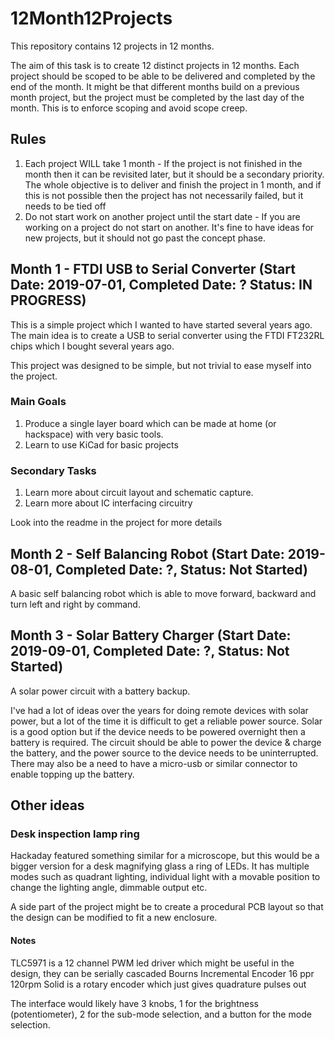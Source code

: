# 12Month12Projects
This repository contains 12 projects in 12 months.

The aim of this task is to create 12 distinct projects in 12 months. Each project should be scoped to be able to be delivered and completed by the end of the month. It might be that different months build on a previous month project, but the project must be completed by the last day of the month. This is to enforce scoping and avoid scope creep.

## Rules
1. Each project WILL take 1 month - If the project is not finished in the month then it can be revisited later, but it should be a secondary priority. The whole objective is to deliver and finish the project in 1 month, and if this is not possible then the project has not necessarily failed, but it needs to be tied off
2. Do not start work on another project until the start date - If you are working on a project do not start on another. It's fine to have ideas for new projects, but it should not go past the concept phase.

## Month 1 - FTDI USB to Serial Converter (Start Date: 2019-07-01, Completed Date: ? Status: IN PROGRESS)
This is a simple project which I wanted to have started several years ago. The main idea is to create a USB to serial converter using the FTDI FT232RL chips which I bought several years ago.

This project was designed to be simple, but not trivial to ease myself into the project.

### Main Goals

1. Produce a single layer board which can be made at home (or hackspace) with very basic tools.
1. Learn to use KiCad for basic projects

### Secondary Tasks

1. Learn more about circuit layout and schematic capture.
1. Learn more about IC interfacing circuitry 

Look into the readme in the project for more details

## Month 2 - Self Balancing Robot (Start Date: 2019-08-01, Completed Date: ?, Status: Not Started)

A basic self balancing robot which is able to move forward, backward and turn left and right by command.

## Month 3 - Solar Battery Charger (Start Date: 2019-09-01, Completed Date: ?, Status: Not Started)

A solar power circuit with a battery backup.

I've had a lot of ideas over the years for doing remote devices with solar power, but a lot of the time it is difficult to get a reliable power source. Solar is a good option but if the device needs to be powered overnight then a battery is required. 
The circuit should be able to power the device & charge the battery, and the power source to the device needs to be uninterrupted. There may also be a need to have a micro-usb or similar connector to enable topping up the battery.


## Other ideas

### Desk inspection lamp ring

Hackaday featured something similar for a microscope, but this would be a bigger version for a desk magnifying glass a ring of LEDs. It has multiple modes such as quadrant lighting, individual light with a movable position to change the lighting angle, dimmable output etc.

A side part of the project might be to create a procedural PCB layout so that the design can be modified to fit a new enclosure.

#### Notes
TLC5971 is a 12 channel PWM led driver which might be useful in the design, they can be serially cascaded
Bourns Incremental Encoder 16 ppr 120rpm Solid is a rotary encoder which just gives quadrature pulses out

The interface would likely have 3 knobs, 1 for the brightness (potentiometer), 2 for the sub-mode selection, and a button for the mode selection.
